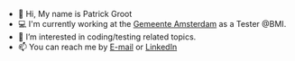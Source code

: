 - 👋 Hi, My name is Patrick Groot
- 💻 I'm currently working at the [Gemeente Amsterdam](https://github.com/amsterdam) as a Tester @BMI.
- 👀 I’m interested in coding/testing related topics.
- 📫 You can reach me by [E-mail](patrick.groot@amsterdam.nl) or [LinkedIn](https://linkedin.com/in/patrick-groot)

<!---
pgroot/pgroot is a ✨ special ✨ repository because its `README.md` (this file) appears on your GitHub profile.
You can click the Preview link to take a look at your changes.
--->
